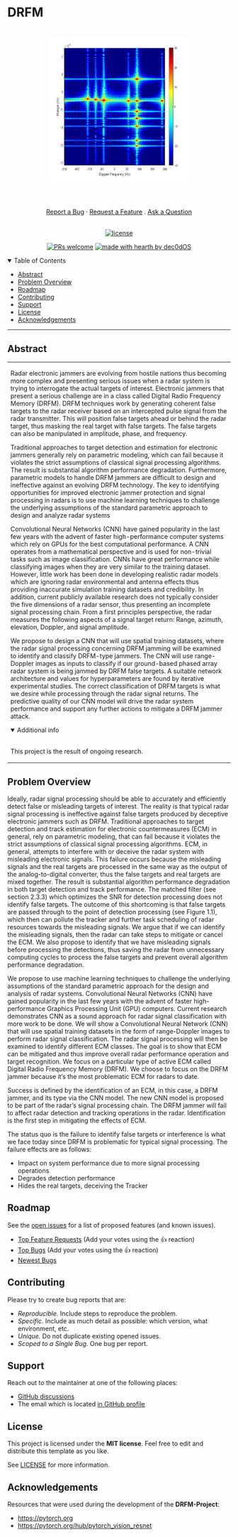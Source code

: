 # DRFM
 <h1 align="center">
  <a href="https://github.com/dec0dOS/amazing-github-template">
    <img src="https://github.com/friedele/DRFM-Project/blob/Development/images/combined2_targets_RD.png" alt="Logo" width="325" height="325">
  </a>
</h1>

<div align="center">
  <br />
  <br />
  <a href="https://github.com/friedele/DRFM-Project/issues/new?assignees=&labels=bug&template=01_BUG_REPORT.md&title=bug%3A+">Report a Bug</a>
  ·
  <a href="https://github.com/friedele/DRFM-Project/issues/new?assignees=&labels=enhancement&template=02_FEATURE_REQUEST.md&title=feat%3A+">Request a Feature</a>
  .
  <a href="https://github.com/friedele/DRFM_Project/discussions">Ask a Question</a>
</div>

<div align="center">
<br />

[![license](https://img.shields.io/github/license/dec0dOS/amazing-github-template.svg?style=flat-square)](LICENSE)

[![PRs welcome](https://img.shields.io/badge/PRs-welcome-ff69b4.svg?style=flat-square)](https://github.com/dec0dOS/amazing-github-template/issues?q=is%3Aissue+is%3Aopen+label%3A%22help+wanted%22)
[![made with hearth by dec0dOS](https://img.shields.io/badge/made%20with%20%E2%99%A5%20by-dec0dOS-ff1414.svg?style=flat-square)](https://github.com/dec0dOS)

</div>

<details open="open">
<summary>Table of Contents</summary>

- [Abstract](#abstract)
- [Problem Overview](#problem-overview)
- [Roadmap](#roadmap)
- [Contributing](#contributing)
- [Support](#support)
- [License](#license)
- [Acknowledgements](#acknowledgements)

</details>

---

## Abstract

<table>
<tr>
<td>

Radar electronic jammers are evolving from hostile nations thus becoming more complex and presenting serious issues when a radar system is trying to interrogate the actual targets of interest. Electronic jammers that present a serious challenge are in a class called Digital Radio Frequency Memory (DRFM).  DRFM techniques work by generating coherent false targets to the radar receiver based on an intercepted pulse signal from the radar transmitter. This will position false targets ahead or behind the radar target, thus masking the real target with false targets.  The false targets can also be manipulated in amplitude, phase, and frequency.

Traditional approaches to target detection and estimation for electronic jammers generally rely on parametric modeling, which can fail because it violates the strict assumptions of classical signal processing algorithms. The result is substantial algorithm performance degradation. Furthermore, parametric models to handle DRFM jammers are difficult to design and ineffective against an evolving DRFM technology.   The key to identifying opportunities for improved electronic jammer protection and signal processing in radars is to use machine learning techniques to challenge the underlying assumptions of the standard parametric approach to design and analyze radar systems

Convolutional Neural Networks (CNN) have gained popularity in the last few years with the advent of faster high-performance computer systems which rely on GPUs for the best computational performance.  A CNN operates from a mathematical perspective and is used for non-trivial tasks such as image classification. CNNs have great performance while classifying images when they are very similar to the training dataset. However, little work has been done in developing realistic radar models which are ignoring radar environmental and antenna effects thus providing inaccurate simulation training datasets and credibility.  In addition, current publicly available research does not typically consider the five dimensions of a radar sensor, thus presenting an incomplete signal processing chain. From a first principles perspective, the radar measures the following aspects of a signal target return:  Range, azimuth, elevation, Doppler, and signal amplitude.

We propose to design a CNN that will use spatial training datasets, where the radar signal processing concerning DRFM jamming will be examined to identify and classify DRFM-type jammers.  The CNN will use range-Doppler images as inputs to classify if our ground-based phased array radar system is being jammed by DRFM false targets. A suitable network architecture and values for hyperparameters are found by iterative experimental studies.  The correct classification of DRFM targets is what we desire while processing through the radar signal returns. The predictive quality of our CNN model will drive the radar system performance and support any further actions to mitigate a DRFM jammer attack.


<details open>
<summary>Additional info</summary>
<br>

This project is the result of ongoing research. 

</details>

</td>
</tr>
</table>

## Problem Overview
Ideally, radar signal processing should be able to accurately and efficiently detect false or misleading targets of interest.  The reality is that typical radar signal processing is ineffective against false targets produced by deceptive electronic jammers such as DRFM. Traditional approaches to target detection and track estimation for electronic countermeasures (ECM) in general, rely on parametric modeling, that can fail because it violates the strict assumptions of classical signal processing algorithms.  ECM, in general, attempts to interfere with or deceive the radar system with misleading electronic signals.  This failure occurs because the misleading signals and the real targets are processed in the same way as the output of the analog-to-digital converter, thus the false targets and real targets are mixed together.  The result is substantial algorithm performance degradation in both target detection and track performance.  The matched filter (see section 2.3.3) which optimizes the SNR for detection processing does not identify false targets.  The outcome of this shortcoming is that false targets are passed through to the point of detection processing (see Figure 1.1), which then can pollute the tracker and further task scheduling of radar resources towards the misleading signals. We argue that if we can identify the misleading signals, then the radar can take steps to mitigate or cancel the ECM. We also propose to identify that we have misleading signals before processing the detections, thus saving the radar from unnecessary computing cycles to process the false targets and prevent overall algorithm performance degradation. 

We propose to use machine learning techniques to challenge the underlying assumptions of the standard parametric approach for the design and analysis of radar systems.  Convolutional Neural Networks (CNN) have gained popularity in the last few years with the advent of faster high-performance Graphics Processing Unit (GPU) computers.  Current research demonstrates CNN as a sound approach for radar signal classification with more work to be done.  We will show a Convolutional Neural Network (CNN) that will use spatial training datasets in the form of range-Doppler images to perform radar signal classification.  The radar signal processing will then be examined to identify different ECM classes. The goal is to show that ECM can be mitigated and thus improve overall radar performance operation and target recognition. We focus on a particular type of active ECM called Digital Radio Frequency Memory (DRFM).  We choose to focus on the DRFM jammer because it’s the most problematic ECM for radars to date.

Success is defined by the identification of an ECM, in this case, a DRFM jammer, and its type via the CNN model.  The new CNN model is proposed to be part of the radar’s signal processing chain.  The DRFM jammer will fail to affect radar detection and tracking operations in the radar.  Identification is the first step in mitigating the effects of ECM.

The status quo is the failure to identify false targets or interference is what we face today since DRFM is problematic for typical signal processing.  The failure effects are as follows:

 - Impact on system performance due to more signal processing operations
 - Degrades detection performance 
 - Hides the real targets, deceiving the Tracker


## Roadmap

See the [open issues](https://github.com/friedele/DRFM-Project/issues) for a list of proposed features (and known issues).

- [Top Feature Requests](https://github.com/dec0dOS/amazing-github-template/issues?q=label%3Aenhancement+is%3Aopen+sort%3Areactions-%2B1-desc) (Add your votes using the 👍 reaction)
- [Top Bugs](https://github.com/dec0dOS/amazing-github-template/issues?q=is%3Aissue+is%3Aopen+label%3Abug+sort%3Areactions-%2B1-desc) (Add your votes using the 👍 reaction)
- [Newest Bugs](https://github.com/dec0dOS/amazing-github-template/issues?q=is%3Aopen+is%3Aissue+label%3Abug)

## Contributing


Please try to create bug reports that are:

- _Reproducible._ Include steps to reproduce the problem.
- _Specific._ Include as much detail as possible: which version, what environment, etc.
- _Unique._ Do not duplicate existing opened issues.
- _Scoped to a Single Bug._ One bug per report.

## Support

Reach out to the maintainer at one of the following places:

- [GitHub discussions](https://github.com/friedele/DRFM-Project/discussions)
- The email which is located [in GitHub profile](https://github.com/friedele)

## License

This project is licensed under the **MIT license**. Feel free to edit and distribute this template as you like.

See [LICENSE](LICENSE) for more information.

## Acknowledgements

Resources that were used during the development of the **DRFM-Project**:

- <https://pytorch.org>
- <https://pytorch.org/hub/pytorch_vision_resnet>

